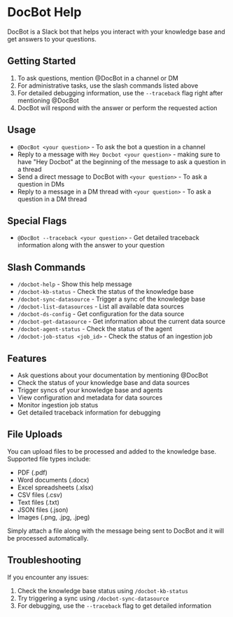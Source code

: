 # DocBot Help

DocBot is a Slack bot that helps you interact with your knowledge base and get answers to your questions.

## Getting Started

1. To ask questions, mention @DocBot in a channel or DM
2. For administrative tasks, use the slash commands listed above
3. For detailed debugging information, use the `--traceback` flag right after mentioning @DocBot
4. DocBot will respond with the answer or perform the requested action

## Usage

- `@DocBot <your question>` - To ask the bot a question in a channel
- Reply to a message with `Hey Docbot <your question>` - making sure to have "Hey Docbot" at the beginning of the message to ask a question in a thread
- Send a direct message to DocBot with `<your question>` - To ask a question in DMs
- Reply to a message in a DM thread with `<your question>` - To ask a question in a DM thread



## Special Flags

- `@DocBot --traceback <your question>` - Get detailed traceback information along with the answer to your question

## Slash Commands

- `/docbot-help` - Show this help message
- `/docbot-kb-status` - Check the status of the knowledge base
- `/docbot-sync-datasource` - Trigger a sync of the knowledge base
- `/docbot-list-datasources` - List all available data sources
- `/docbot-ds-config` - Get configuration for the data source
- `/docbot-get-datasource` - Get information about the current data source
- `/docbot-agent-status` - Check the status of the agent
- `/docbot-job-status <job_id>` - Check the status of an ingestion job


## Features

- Ask questions about your documentation by mentioning @DocBot
- Check the status of your knowledge base and data sources
- Trigger syncs of your knowledge base and agents
- View configuration and metadata for data sources
- Monitor ingestion job status
- Get detailed traceback information for debugging

## File Uploads

You can upload files to be processed and added to the knowledge base. Supported file types include:
- PDF (.pdf)
- Word documents (.docx)
- Excel spreadsheets (.xlsx)
- CSV files (.csv)
- Text files (.txt)
- JSON files (.json)
- Images (.png, .jpg, .jpeg)

Simply attach a file along with the message being sent to DocBot and it will be processed automatically.

## Troubleshooting

If you encounter any issues:
1. Check the knowledge base status using `/docbot-kb-status`
2. Try triggering a sync using `/docbot-sync-datasource`
3. For debugging, use the `--traceback` flag to get detailed information
